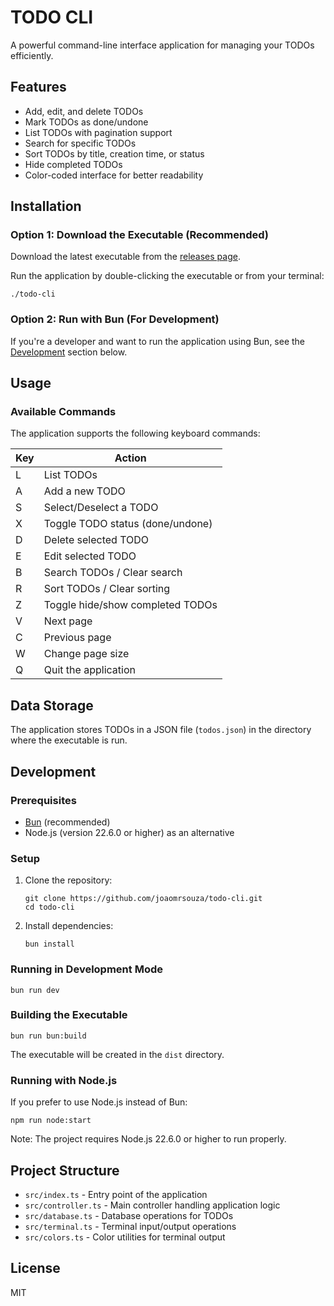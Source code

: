 # TODO CLI

A powerful command-line interface application for managing your TODOs efficiently.

## Features

- Add, edit, and delete TODOs
- Mark TODOs as done/undone
- List TODOs with pagination support
- Search for specific TODOs
- Sort TODOs by title, creation time, or status
- Hide completed TODOs
- Color-coded interface for better readability

## Installation

### Option 1: Download the Executable (Recommended)

Download the latest executable from the [releases page](https://github.com/joaomrsouza/todo-cli/releases).

Run the application by double-clicking the executable or from your terminal:
```
./todo-cli
```

### Option 2: Run with Bun (For Development)

If you're a developer and want to run the application using Bun, see the [Development](#development) section below.

## Usage

### Available Commands

The application supports the following keyboard commands:

| Key | Action |
|-----|--------|
| L | List TODOs |
| A | Add a new TODO |
| S | Select/Deselect a TODO |
| X | Toggle TODO status (done/undone) |
| D | Delete selected TODO |
| E | Edit selected TODO |
| B | Search TODOs / Clear search |
| R | Sort TODOs / Clear sorting |
| Z | Toggle hide/show completed TODOs |
| V | Next page |
| C | Previous page |
| W | Change page size |
| Q | Quit the application |

## Data Storage

The application stores TODOs in a JSON file (`todos.json`) in the directory where the executable is run.

## Development

### Prerequisites

- [Bun](https://bun.sh/) (recommended)
- Node.js (version 22.6.0 or higher) as an alternative

### Setup

1. Clone the repository:
   ```
   git clone https://github.com/joaomrsouza/todo-cli.git
   cd todo-cli
   ```

2. Install dependencies:
   ```
   bun install
   ```

### Running in Development Mode

```
bun run dev
```

### Building the Executable

```
bun run bun:build
```

The executable will be created in the `dist` directory.

### Running with Node.js

If you prefer to use Node.js instead of Bun:

```
npm run node:start
```

Note: The project requires Node.js 22.6.0 or higher to run properly.

## Project Structure

- `src/index.ts` - Entry point of the application
- `src/controller.ts` - Main controller handling application logic
- `src/database.ts` - Database operations for TODOs
- `src/terminal.ts` - Terminal input/output operations
- `src/colors.ts` - Color utilities for terminal output

## License

MIT
